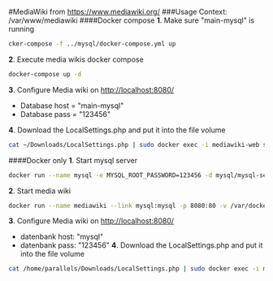 #MediaWiki
from <https://www.mediawiki.org/>
###Usage
Context: /var/www/mediawiki
####Docker compose
**1**. Make sure "main-mysql" is running
```bash
cker-compose -f ../mysql/docker-compose.yml up
```
**2**. Execute media wikis docker compose
```bash
docker-compose up -d
```
**3**. Configure Media wiki on <http://localhost:8080/>
  - Database host = "main-mysql"
  - Database pass = "123456"

**4**. Download the LocalSettings.php and put it into the file volume
```bash
cat ~/Downloads/LocalSettings.php | sudo docker exec -i mediawiki-web sh -c 'cat > /var/www/html/LocalSettings.php'
```

####Docker only
**1**. Start mysql server
```bash
docker run --name mysql -e MYSQL_ROOT_PASSWORD=123456 -d mysql/mysql-server:latest
```
**2**. Start media wiki
```bash
docker run --name mediawiki --link mysql:mysql -p 8080:80 -v /var/docker/mediawiki/www:/var/www/html -d synctree/mediawiki
```
**3**. Configure Media wiki on <http://localhost:8080/>
  - datenbank host: "mysql"
  - datenbank pass: "123456"
**4**. Download the LocalSettings.php and put it into the file volume
```bash
cat /home/parallels/Downloads/LocalSettings.php | sudo docker exec -i mediawiki sh -c 'cat > /var/www/html/LocalSettings.php'
```

